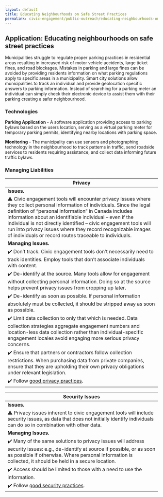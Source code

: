 ```yaml
---
layout: default
title: Educating Neighbourhoods on Safe Street Practices
permalink: civic-engagement/public-outreach/educating-neighbourhoods-on-safe-street-practices.html
---
```

 
## Application: Educating neighbourhoods on safe street practices

Municipalities struggle to regulate proper parking practices in residential areas resulting in increased risk of motor vehicle accidents, large ticket fines, and road blockages. Mistakes in parking and large fines can be avoided by providing residents information on what parking regulations apply to specific areas in a municipality. Smart city solutions allow municipalities to track an individual and provide geolocation specific answers to parking information. Instead of searching for a parking meter an individual can simply check their electronic device to assist them with their parking creating a safer neighbourhood.

### Technologies

**Parking Application** - A software application providing access to parking bylaws based on the users location, serving as a virtual parking meter for temporary parking permits, identifying nearby locations with parking space.

**Monitoring** - The municipality can use sensors and photographing technology in the neighbourhood to track patterns in traffic, send roadside services to residents requiring assistance, and collect data informing future traffic bylaws.

### Managing Liabilities

| Privacy| 
|---|
| **Issues.**|  
|:warning: Civic engagement tools will encounter privacy issues where they collect personal information of individuals.  Since the legal definition of “personal information” in Canada includes information about an identifiable individual – even if the individual is not directly identified – civic engagement tools will run into privacy issues where they record recognizable images of individuals or record routes traceable to individuals. |
| **Managing Issues.**|   
|:heavy_check_mark: Don’t track.  Civic engagement tools don’t necessarily need to track identities.  Employ tools that don’t associate individuals with content. |   
|:heavy_check_mark: De-identify at the source. Many tools allow for engagement without collecting personal information. Doing so at the source helps prevent privacy issues from cropping up later. |   
|:heavy_check_mark: De-identify as soon as possible.  If personal information absolutely must be collected, it should be stripped away as soon as possible.|
|:heavy_check_mark: Limit data collection to only that which is needed.  Data collection strategies aggregate engagement numbers and location-less data collection rather than individual-specific engagement locales avoid engaging more serious privacy concerns.| 
|:heavy_check_mark: Ensure that partners or contractors follow collection restrictions. When purchasing data from private companies, ensure that they are upholding their own privacy obligations under relevant legislation.|   
|:heavy_check_mark: Follow [good privacy practices](https://cippic-ca.github.io/SmartCityToolkit/privacy.html). |

| Security Issues|
|---|
|**Issues.**|  
|:warning: Privacy issues inherent to civic engagement tools will include security issues, as data that does not initially identify individuals can do so in combination with other data. |
|**Managing Issues.**|   
|:heavy_check_mark: Many of the same solutions to privacy issues will address security issues:  e.g., de-identify at source if possible, or as soon as possible if otherwise.  Where personal information is collected, it should be held in a secure location.|   
|:heavy_check_mark: Access should be limited to those with a need to use the information. |   
|:heavy_check_mark: Follow [good security practices](https://cippic-ca.github.io/SmartCityToolkit/security.html).|   
